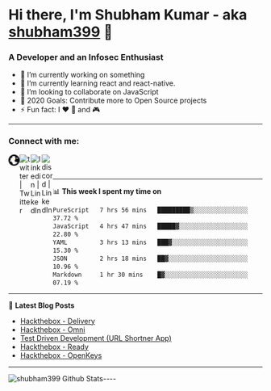 # Hi there, I'm Shubham Kumar - aka [shubham399][website] 👋

### A Developer and an Infosec Enthusiast

- 🔭 I’m currently working on something
- 🌱 I’m currently learning react and react-native. 
- 👯 I’m looking to collaborate on JavaScript
- 🥅 2020 Goals: Contribute more to Open Source projects
- ⚡ Fun fact: I ❤️ 🐶 and 🎮


---
### Connect with me:

[<img align="left" alt="Website" width="22px" src="https://raw.githubusercontent.com/iconic/open-iconic/master/svg/globe.svg" />][website]
[<img align="left" alt="twitter | Twitter" width="22px" src="https://cdn.jsdelivr.net/npm/simple-icons@v3/icons/twitter.svg" />][twitter]
[<img align="left" alt="linkedin | LinkedIn" width="22px" src="https://cdn.jsdelivr.net/npm/simple-icons@v3/icons/linkedin.svg" />][linkedin]
[<img align="left" alt="discord | LinkedIn" width="22px" src="https://cdn.jsdelivr.net/npm/simple-icons@v3/icons/discord.svg" />][discord]


<br />
<br />

---
📊 **This week I spent my time on**
<!--START_SECTION:waka-->
```text
PureScript   7 hrs 56 mins   █████████▒░░░░░░░░░░░░░░░   37.72 % 
JavaScript   4 hrs 47 mins   █████▓░░░░░░░░░░░░░░░░░░░   22.80 % 
YAML         3 hrs 13 mins   ███▓░░░░░░░░░░░░░░░░░░░░░   15.30 % 
JSON         2 hrs 18 mins   ██▓░░░░░░░░░░░░░░░░░░░░░░   10.96 % 
Markdown     1 hr 30 mins    █▓░░░░░░░░░░░░░░░░░░░░░░░   07.19 % 
```
<!--END_SECTION:waka-->

---
📕 **Latest Blog Posts**
<!-- BLOG-POST-LIST:START -->
- [Hackthebox - Delivery](https://shubhkumar.in/htb/machines/active/delivery/)
- [Hackthebox - Omni](https://shubhkumar.in/htb/machines/retired/omni/)
- [Test Driven Development (URL Shortner App)](https://shubhkumar.in/node/tdd/)
- [Hackthebox - Ready](https://shubhkumar.in/htb/machines/active/ready/)
- [Hackthebox - OpenKeys](https://shubhkumar.in/htb/machines/retired/openkeys/)
<!-- BLOG-POST-LIST:END -->
---

<img align="left" alt="shubham399 Github Stats" src="https://github-readme-stats.vercel.app/api?username=shubham399&show_icons=true&hide_border=true&count_private=true" />
----

[website]:  https://shubhkumar.in/about/
[twitter]:  https://twitter.com/shubhkumar01/
[linkedin]: https://www.linkedin.com/in/shubham399/
[discord]:  https://discordapp.com/users/397613413301354497
